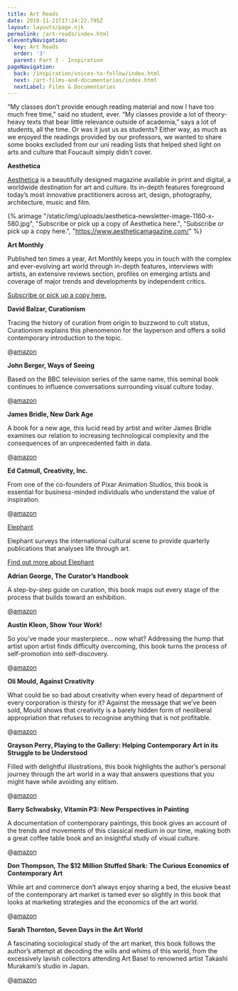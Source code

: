 ```yaml
---
title: Art Reads
date: 2019-11-21T17:24:22.795Z
layout: layouts/page.njk
permalink: /art-reads/index.html
eleventyNavigation:
  key: Art Reads
  order: '3'
  parent: Part 3 - Inspiration
pageNavigation:
  back: /inspiration/voices-to-follow/index.html
  next: /art-films-and-documentaries/index.html
  nextLabel: Films & Documentaries
---
```

“My classes don’t provide enough reading material and now I have too much free time,” said no student, ever. “My classes provide a lot of theory-heavy texts that bear little relevance outside of academia,” says a lot of students, all the time. Or was it just us as students? Either way, as much as we enjoyed the readings provided by our professors, we wanted to share some books excluded from our uni reading lists that helped shed light on arts and culture that Foucault simply didn’t cover.

**Aesthetica**

[Aesthetica](https://www.aestheticamagazine.com/) is a beautifully designed magazine available in print and digital, a worldwide destination for art and culture. Its in-depth features foreground today’s most innovative practitioners across art, design, photography, architecture, music and film.

{% arimage "/static/img/uploads/aesthetica-newsletter-image-1160-x-580.jpg", "Subscribe or pick up a copy of Aesthetica here.", "Subscribe or pick up a copy here.", "https://www.aestheticamagazine.com/" %}

**Art Monthly**

Published ten times a year, Art Monthly keeps you in touch with the complex and ever-evolving art world through in-depth features, interviews with artists, an extensive reviews section, profiles on emerging artists and coverage of major trends and developments by independent critics. 

[Subscribe or pick up a copy here.](https://www.artmonthly.co.uk/)

**David Balzar, Curationism** 

Tracing the history of curation from origin to buzzword to cult status, Curationism explains this phenomenon for the layperson and offers a solid contemporary introduction to the topic. 

@[amazon](https://amzn.to/2Olv4dV "0745335977")

**John Berger, Ways of Seeing**

Based on the BBC television series of the same name, this seminal book continues to influence conversations surrounding visual culture today.

@[amazon](https://amzn.to/2Qw0VI7 "014103579X")

**James Bridle, New Dark Age**

A book for a new age, this lucid read by artist and writer James Bridle examines our relation to increasing technological complexity and the consequences of an unprecedented faith in data.

@[amazon](https://amzn.to/2pQEN2s "178663547X")

**Ed Catmull, Creativity, Inc.**

From one of the co-founders of Pixar Animation Studios, this book is essential for business-minded individuals who understand the value of inspiration. 

@[amazon](https://amzn.to/2XPmUgU "0593070097")

[Elephant](https://elephant.art/)

Elephant surveys the international cultural scene to provide quarterly publications that analyses life through art.

[Find out more about Elephant](https://elephant.art/)

**Adrian George, The Curator’s Handbook**

A step-by-step guide on curation, this book maps out every stage of the process that builds toward an exhibition. 

@[amazon](https://amzn.to/33p05C2 "0500239282")

**Austin Kleon, Show Your Work!**

So you’ve made your masterpiece… now what? Addressing the hump that artist upon artist finds difficulty overcoming, this book turns the process of self-promotion into self-discovery.

@[amazon](https://amzn.to/2Doqmpn "076117897X")

**Oli Mould, Against Creativity** 

What could be so bad about creativity when every head of department of every corporation is thirsty for it? Against the message that we’ve been sold, Mould shows that creativity is a barely hidden form of neoliberal appropriation that refuses to recognise anything that is not profitable. 

@[amazon](https://amzn.to/33jeKP1 "1786636492")

**Grayson Perry, Playing to the Gallery: Helping Contemporary Art in its Struggle to be Understood**

Filled with delightful illustrations, this book highlights the author’s personal journey through the art world in a way that answers questions that you might have while avoiding any elitism. 

@[amazon](https://amzn.to/2KT3bbe "0141979615")

**Barry Schwabsky, Vitamin P3: New Perspectives in Painting**

A documentation of contemporary paintings, this book gives an account of the trends and movements of this classical medium in our time, making both a great coffee table book and an insightful study of visual culture.

@[amazon](https://amzn.to/2OJpCAA "0714879959")

**Don Thompson, The $12 Million Stuffed Shark: The Curious Economics of Contemporary Art**

While art and commerce don’t always enjoy sharing a bed, the elusive beast of the contemporary art market is tamed ever so slightly in this book that looks at marketing strategies and the economics of the art world. 

@[amazon](https://amzn.to/35Lol35 "B00RWM89UM")

**Sarah Thornton, Seven Days in the Art World**

A fascinating sociological study of the art market, this book follows the author’s attempt at decoding the wills and whims of this world, from the excessively lavish collectors attending Art Basel to renowned artist Takashi Murakami’s studio in Japan.

@[amazon](https://amzn.to/2OjWzVk "1847080847")

